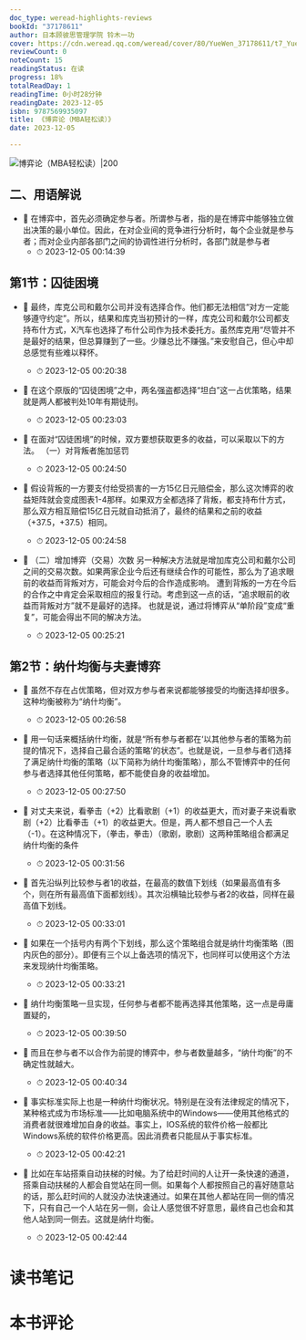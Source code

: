 ```yaml
---
doc_type: weread-highlights-reviews
bookId: "37178611"
author: 日本顾彼思管理学院 铃木一功
cover: https://cdn.weread.qq.com/weread/cover/80/YueWen_37178611/t7_YueWen_37178611.jpg
reviewCount: 0
noteCount: 15
readingStatus: 在读
progress: 18%
totalReadDay: 1
readingTime: 0小时28分钟
readingDate: 2023-12-05
isbn: 9787569935097
title: 《博弈论（MBA轻松读）》
date: 2023-12-05

---
```


![ 博弈论（MBA轻松读）|200](https://cdn.weread.qq.com/weread/cover/80/YueWen_37178611/t7_YueWen_37178611.jpg)


## 二、用语解说


- 📌 在博弈中，首先必须确定参与者。所谓参与者，指的是在博弈中能够独立做出决策的最小单位。因此，在对企业间的竞争进行分析时，每个企业就是参与者；而对企业内部各部门之间的协调性进行分析时，各部门就是参与者 
    - ⏱ 2023-12-05 00:14:39 
## 第1节：囚徒困境


- 📌 最终，库克公司和戴尔公司并没有选择合作。他们都无法相信“对方一定能够遵守约定”。所以，结果和库克当初预计的一样，库克公司和戴尔公司都支持布什方式，X汽车也选择了布什公司作为技术委托方。虽然库克用“尽管并不是最好的结果，但总算赚到了一些。少赚总比不赚强。”来安慰自己，但心中却总感觉有些难以释怀。 
    - ⏱ 2023-12-05 00:20:38 

- 📌 在这个原版的“囚徒困境”之中，两名强盗都选择“坦白”这一占优策略，结果就是两人都被判处10年有期徒刑。 
    - ⏱ 2023-12-05 00:23:03 

- 📌 在面对“囚徒困境”的时候，双方要想获取更多的收益，可以采取以下的方法。
（一）对背叛者施加惩罚 
    - ⏱ 2023-12-05 00:24:50 

- 📌 假设背叛的一方要支付给受损害的一方15亿日元赔偿金，那么这次博弈的收益矩阵就会变成图表1-4那样。如果双方全都选择了背叛，都支持布什方式，那么双方相互赔偿15亿日元就自动抵消了，最终的结果和之前的收益（+37.5，+37.5）相同。 
    - ⏱ 2023-12-05 00:24:58 

- 📌 （二）增加博弈（交易）次数
另一种解决方法就是增加库克公司和戴尔公司之间的交易次数。如果两家企业今后还有继续合作的可能性，那么为了追求眼前的收益而背叛对方，可能会对今后的合作造成影响。
遭到背叛的一方在今后的合作之中肯定会采取相应的报复行动。考虑到这一点的话，“追求眼前的收益而背叛对方”就不是最好的选择。
也就是说，通过将博弈从“单阶段”变成“重复”，可能会得出不同的解决方法。 
    - ⏱ 2023-12-05 00:25:21 
## 第2节：纳什均衡与夫妻博弈


- 📌 虽然不存在占优策略，但对双方参与者来说都能够接受的均衡选择却很多。这种均衡被称为“纳什均衡”。 
    - ⏱ 2023-12-05 00:26:58 

- 📌 用一句话来概括纳什均衡，就是“所有参与者都在‘以其他参与者的策略为前提的情况下，选择自己最合适的策略’的状态”。也就是说，一旦参与者们选择了满足纳什均衡的策略（以下简称为纳什均衡策略），那么不管博弈中的任何参与者选择其他任何策略，都不能使自身的收益增加。 
    - ⏱ 2023-12-05 00:27:50 

- 📌 对丈夫来说，看拳击（+2）比看歌剧（+1）的收益更大，而对妻子来说看歌剧（+2）比看拳击（+1）的收益更大。但是，两人都不想自己一个人去（-1）。在这种情况下，（拳击，拳击）（歌剧，歌剧）这两种策略组合都满足纳什均衡的条件 
    - ⏱ 2023-12-05 00:31:56 

- 📌 首先沿纵列比较参与者1的收益，在最高的数值下划线（如果最高值有多个，则在所有最高值下面都划线）。其次沿横轴比较参与者2的收益，同样在最高值下划线。 
    - ⏱ 2023-12-05 00:33:01 

- 📌 如果在一个括号内有两个下划线，那么这个策略组合就是纳什均衡策略（图内灰色的部分）。即便有三个以上备选项的情况下，也同样可以使用这个方法来发现纳什均衡策略。 
    - ⏱ 2023-12-05 00:33:21 

- 📌 纳什均衡策略一旦实现，任何参与者都不能再选择其他策略，这一点是毋庸置疑的， 
    - ⏱ 2023-12-05 00:39:50 

- 📌 而且在参与者不以合作为前提的博弈中，参与者数量越多，“纳什均衡”的不确定性就越大。 
    - ⏱ 2023-12-05 00:40:34 

- 📌 事实标准实际上也是一种纳什均衡状况。特别是在没有法律规定的情况下，某种格式成为市场标准——比如电脑系统中的Windows——使用其他格式的消费者就很难增加自身的收益。事实上，IOS系统的软件价格一般都比Windows系统的软件价格更高。因此消费者只能屈从于事实标准。 
    - ⏱ 2023-12-05 00:42:21 

- 📌 比如在车站搭乘自动扶梯的时候。为了给赶时间的人让开一条快速的通道，搭乘自动扶梯的人都会自觉站在同一侧。如果每个人都按照自己的喜好随意站的话，那么赶时间的人就没办法快速通过。如果在其他人都站在同一侧的情况下，只有自己一个人站在另一侧，会让人感觉很不好意思，最终自己也会和其他人站到同一侧去。这就是纳什均衡。 
    - ⏱ 2023-12-05 00:42:44 

# 读书笔记


# 本书评论
